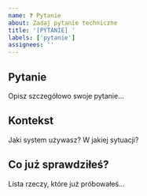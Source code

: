 ```yaml
---
name: ❓ Pytanie
about: Zadaj pytanie techniczne
title: '[PYTANIE] '
labels: ['pytanie']
assignees: ''
---
```


## Pytanie
Opisz szczegółowo swoje pytanie...

## Kontekst
Jaki system używasz? W jakiej sytuacji?

## Co już sprawdziłeś?
Lista rzeczy, które już próbowałeś...